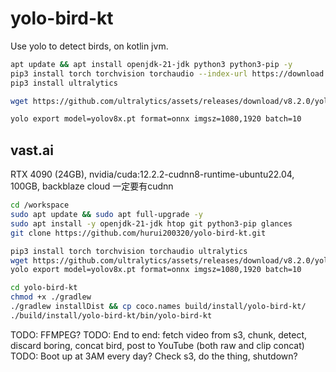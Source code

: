 # yolo-bird-kt
Use yolo to detect birds, on kotlin jvm.

```bash
apt update && apt install openjdk-21-jdk python3 python3-pip -y
pip3 install torch torchvision torchaudio --index-url https://download.pytorch.org/whl/cu118
pip3 install ultralytics

wget https://github.com/ultralytics/assets/releases/download/v8.2.0/yolov8x.pt

yolo export model=yolov8x.pt format=onnx imgsz=1080,1920 batch=10

```

## vast.ai
RTX 4090 (24GB), nvidia/cuda:12.2.2-cudnn8-runtime-ubuntu22.04, 100GB, backblaze cloud
一定要有cudnn
```bash
cd /workspace
sudo apt update && sudo apt full-upgrade -y
sudo apt install -y openjdk-21-jdk htop git python3-pip glances
git clone https://github.com/hurui200320/yolo-bird-kt.git

pip3 install torch torchvision torchaudio ultralytics
wget https://github.com/ultralytics/assets/releases/download/v8.2.0/yolov8x.pt
yolo export model=yolov8x.pt format=onnx imgsz=1080,1920 batch=10

cd yolo-bird-kt
chmod +x ./gradlew
./gradlew installDist && cp coco.names build/install/yolo-bird-kt/
./build/install/yolo-bird-kt/bin/yolo-bird-kt
```

TODO: FFMPEG?
TODO: End to end: fetch video from s3, chunk, detect, discard boring, concat bird, post to YouTube (both raw and clip concat)
TODO: Boot up at 3AM every day? Check s3, do the thing, shutdown?


